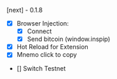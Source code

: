 [next] - 0.1.8

- [x] Browser Injection:
    - [x] Connect
    - [x] Send bitcoin (window.inspip)
- [x] Hot Reload for Extension
- [x] Mnemo click to copy
- [] Switch Testnet
